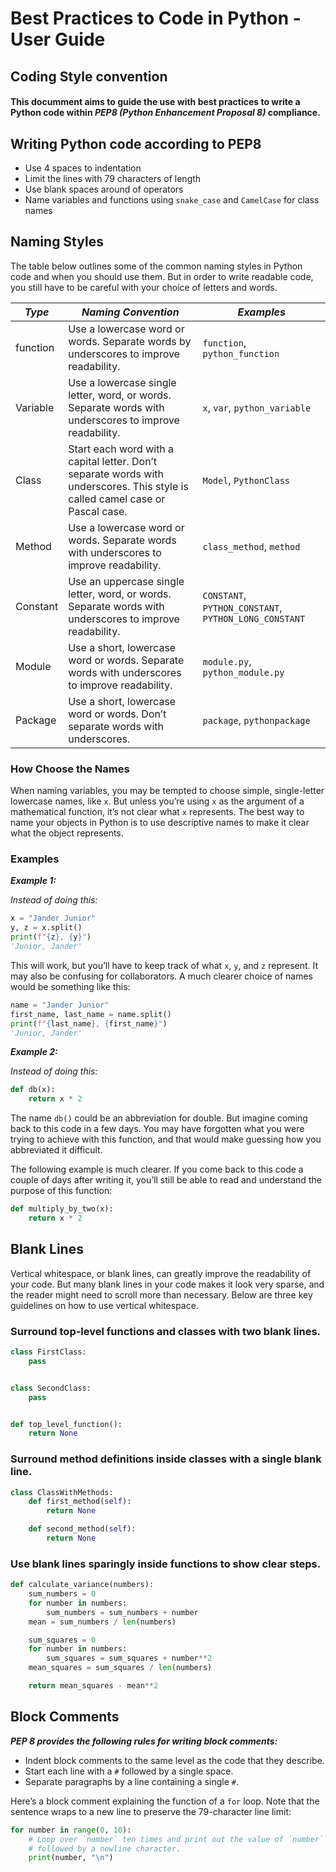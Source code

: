 # Best Practices to Code in Python - User Guide

## Coding Style convention

#### This documment aims to guide the use with best practices to write a Python code within _PEP8 (Python Enhancement Proposal 8)_ compliance.

## Writing Python code according to PEP8

* Use 4 spaces to indentation
* Limit the lines with 79 characters of length
* Use blank spaces  around of operators
* Name variables and functions using `snake_case` and `CamelCase` for class names

## Naming Styles

The table below outlines some of the common naming styles in Python code and when you should use them.
But in order to write readable code, you still have to be careful with your choice of letters and words.

| *Type*   | *Naming Convention*                                                                                                           | *Examples*                                            |
|----------|-------------------------------------------------------------------------------------------------------------------------------|-------------------------------------------------------|
| function | Use a lowercase word or words. Separate words by underscores to improve readability.                                          | `function`, `python_function`                         |
| Variable | Use a lowercase single letter, word, or words. Separate words with underscores to improve readability.                        | `x`, `var`, `python_variable`                         |
| Class    | Start each word with a capital letter. Don’t separate words with underscores. This style is called camel case or Pascal case. | `Model`, `PythonClass`                                |
| Method   | Use a lowercase word or words. Separate words with underscores to improve readability.                                        | `class_method`, `method`                              |
| Constant | Use an uppercase single letter, word, or words. Separate words with underscores to improve readability.                       | `CONSTANT`, `PYTHON_CONSTANT`, `PYTHON_LONG_CONSTANT` |
| Module   | Use a short, lowercase word or words. Separate words with underscores to improve readability.                                 | `module.py`, `python_module.py`                       |
| Package  | Use a short, lowercase word or words. Don’t separate words with underscores.                                                  | `package`, `pythonpackage`                            |


### How Choose the Names

When naming variables, you may be tempted to choose simple, single-letter lowercase names, like `x`. But unless you’re 
using `x` as the argument of a mathematical function, it’s not clear what `x` represents. The best way to name your objects 
in Python is to use descriptive names to make it clear what the object represents.

### Examples

**_Example 1:_**

_Instead of doing this:_
```python
x = "Jander Junior"
y, z = x.split()
print(f"{z}, {y}")
'Junior, Jander'
```

This will work, but you’ll have to keep track of what `x`, `y`, and `z` represent. It may also be confusing for collaborators. 
A much clearer choice of names would be something like this:

```python
name = "Jander Junior"
first_name, last_name = name.split()
print(f"{last_name}, {first_name}")
'Junior, Jander'
```

**_Example 2:_**

_Instead of doing this:_
```python
def db(x):
    return x * 2
```

The name `db()` could be an abbreviation for double. But imagine coming back to this code in a few days. You
may have forgotten what you were trying to achieve with this function, and that would make guessing how you
abbreviated it difficult.

The following example is much clearer. If you come back to this code a couple of days after writing it,
you’ll still be able to read and understand the purpose of this function:

```python
def multiply_by_two(x):
    return x * 2
```

## Blank Lines

Vertical whitespace, or blank lines, can greatly improve the readability of your code. But many blank lines in your code 
makes it look very sparse, and the reader might need to scroll more than necessary. Below are three key guidelines on 
how to use vertical whitespace.

### Surround top-level functions and classes with two blank lines.

```python
class FirstClass:
    pass


class SecondClass:
    pass


def top_level_function():
    return None
```

### Surround method definitions inside classes with a single blank line.

```python
class ClassWithMethods:
    def first_method(self):
        return None

    def second_method(self):
        return None
```

### Use blank lines sparingly inside functions to show clear steps.

```python
def calculate_variance(numbers):
    sum_numbers = 0
    for number in numbers:
        sum_numbers = sum_numbers + number
    mean = sum_numbers / len(numbers)

    sum_squares = 0
    for number in numbers:
        sum_squares = sum_squares + number**2
    mean_squares = sum_squares / len(numbers)

    return mean_squares - mean**2
```

## Block Comments

**_PEP 8 provides the following rules for writing block comments:_**

* Indent block comments to the same level as the code that they describe.
* Start each line with a `#` followed by a single space.
* Separate paragraphs by a line containing a single `#`.


Here’s a block comment explaining the function of a `for` loop. Note that the sentence wraps to a new line to preserve the 
79-character line limit:

```python
for number in range(0, 10):
    # Loop over `number` ten times and print out the value of `number`
    # followed by a newline character.
    print(number, "\n")
```
